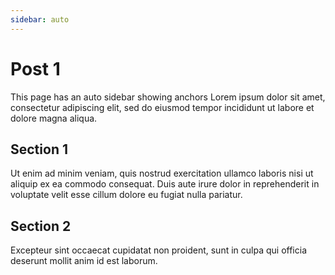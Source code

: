 ```yaml
---
sidebar: auto
---
```


# Post 1
This page has an auto sidebar showing anchors
Lorem ipsum dolor sit amet, consectetur adipiscing elit, sed do eiusmod tempor incididunt ut labore et dolore magna aliqua.

## Section 1

Ut enim ad minim veniam, quis nostrud exercitation ullamco laboris nisi ut aliquip ex ea commodo consequat. Duis aute irure dolor in reprehenderit in voluptate velit esse cillum dolore eu fugiat
nulla pariatur.

## Section 2
Excepteur sint occaecat cupidatat non proident, sunt in culpa qui officia deserunt mollit anim id est laborum.